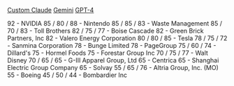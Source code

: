 [Custom Claude](https://poe.com/chat/3l5c9rsmktr0bbmd73l)
[Gemini](https://poe.com/chat/3l57u8pexcgbn26grt5)
[GPT-4](https://poe.com/chat/3l57ixw1ktk0tckp8xg)

92 - NVIDIA
85 / 80 / 88 - Nintendo 
85 / 85 / 83 - Waste Management
85 / 70 / 83 - Toll Brothers
82 / 75 / 77 - Boise Cascade
82 - Green Brick Partners, Inc
82 - Valero Energy Corporation
80 / 80 / 85 - Tesla
78 / 75 / 72 - Sanmina Corporation
78 - Bunge Limited
78 - PageGroup
75 / 60 / 74 - Dillard's
75 - Hormel Foods
75 - Forestar Group Inc
70 / 75 / 77 - Walt Disney
70 / 65 / 65 - G-III Apparel Group, Ltd
65 - Centrica
65 - Shanghai Electric Group Company
65 - Solvay
55 / 65 / 76 - Altria Group, Inc. (MO)
55 - Boeing
45 / 50 / 44 - Bombardier Inc